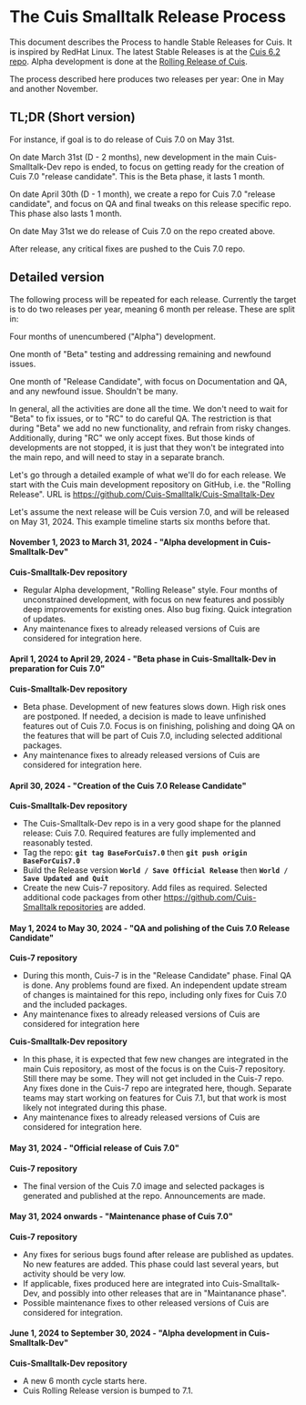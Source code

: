 # The Cuis Smalltalk Release Process

This document describes the Process to handle Stable Releases for Cuis. It is inspired by RedHat Linux. The latest Stable Releases is at the [Cuis 6.2 repo](https://github.com/Cuis-Smalltalk/Cuis6-2). Alpha development is done at the [Rolling Release of Cuis](https://github.com/Cuis-Smalltalk/Cuis-Smalltalk-Dev).

The process described here produces two releases per year: One in May and another November. 

## TL;DR (Short version) 

For instance, if goal is to do release of Cuis 7.0 on May 31st. 

On date March 31st (D - 2 months), new development in the main Cuis-Smalltalk-Dev repo is ended, to focus on getting ready for the creation of Cuis 7.0 "release candidate". This is the Beta phase, it lasts 1 month. 

On date April 30th (D - 1 month), we create a repo for Cuis 7.0 "release candidate", and focus on QA and final tweaks on this release specific repo. This phase also lasts 1 month. 

On date May 31st we do release of Cuis 7.0 on the repo created above. 

After release, any critical fixes are pushed to the Cuis 7.0 repo. 

## Detailed version

The following process will be repeated for each release. Currently the target is to do two releases per year, meaning 6 month per release. These are split in: 

Four months of unencumbered ("Alpha") development. 

One month of "Beta" testing and addressing remaining and newfound issues. 

One month of "Release Candidate", with focus on Documentation and QA, and any newfound issue. Shouldn't be many. 

In general, all the activities are done all the time. We don't need to wait for "Beta" to fix issues, or to "RC" to do careful QA. The restriction is that during "Beta" we add no new functionality, and refrain from risky changes. Additionally, during "RC" we only accept fixes. But those kinds of developments are not stopped, it is just that they won't be integrated into the main repo, and will need to stay in a separate branch.

Let's go through a detailed example of what we'll do for each release. We start with the Cuis main development repository on GitHub, i.e. the "Rolling Release". URL is https://github.com/Cuis-Smalltalk/Cuis-Smalltalk-Dev 

Let's assume the next release will be Cuis version 7.0, and will be released on May 31, 2024. This example timeline starts six months before that.

#### November 1, 2023 to March 31, 2024 - "Alpha development in Cuis-Smalltalk-Dev"
**Cuis-Smalltalk-Dev repository**
* Regular Alpha development, "Rolling Release" style. Four months of unconstrained development, with focus on new features and possibly deep improvements for existing ones. Also bug fixing. Quick integration of updates.
* Any maintenance fixes to already released versions of Cuis are considered for integration here.

#### April 1, 2024 to April 29, 2024 - "Beta phase in Cuis-Smalltalk-Dev in preparation for Cuis 7.0"
**Cuis-Smalltalk-Dev repository**
* Beta phase. Development of new features slows down. High risk ones are postponed. If needed, a decision is made to leave unfinished features out of Cuis 7.0. Focus is on finishing, polishing and doing QA on the features that will be part of Cuis 7.0, including selected additional packages.
* Any maintenance fixes to already released versions of Cuis are considered for integration here.

#### April 30, 2024 - "Creation of the Cuis 7.0 Release Candidate"
**Cuis-Smalltalk-Dev repository**
* The Cuis-Smalltalk-Dev repo is in a very good shape for the planned release: Cuis 7.0. Required features are fully implemented and reasonably tested.
* Tag the repo: **`git tag BaseForCuis7.0`** then **`git push origin BaseForCuis7.0`**
* Build the Release version **`World / Save Official Release`** then **`World / Save Updated and Quit`**
* Create the new Cuis-7 repository. Add files as required. Selected additional code packages from other https://github.com/Cuis-Smalltalk repositories are added.

#### May 1, 2024 to May 30, 2024 - "QA and polishing of the Cuis 7.0 Release Candidate"
**Cuis-7 repository**
* During this month, Cuis-7 is in the "Release Candidate" phase. Final QA is done. Any problems found are fixed. An independent update stream of changes is maintained for this repo, including only fixes for Cuis 7.0 and the included packages.
* Any maintenance fixes to already released versions of Cuis are considered for integration here

**Cuis-Smalltalk-Dev repository**
* In this phase, it is expected that few new changes are integrated in the main Cuis repository, as most of the focus is on the Cuis-7 repository. Still there may be some. They will not get included in the Cuis-7 repo. Any fixes done in the Cuis-7 repo are integrated here, though. Separate teams may start working on features for Cuis 7.1, but that work is most likely not integrated during this phase.
* Any maintenance fixes to already released versions of Cuis are considered for integration here.

#### May 31, 2024 - "Official release of Cuis 7.0"
**Cuis-7 repository**
* The final version of the Cuis 7.0 image and selected packages is generated and published at the repo. Announcements are made.

#### May 31, 2024 onwards - "Maintenance phase of Cuis 7.0"
**Cuis-7 repository**
* Any fixes for serious bugs found after release are published as updates. No new features are added. This phase could last several years, but activity should be very low.
* If applicable, fixes produced here are integrated into Cuis-Smalltalk-Dev, and possibly into other releases that are in "Maintanance phase".
* Possible maintenance fixes to other released versions of Cuis are considered for integration.

#### June 1, 2024 to September 30, 2024 - "Alpha development in Cuis-Smalltalk-Dev"
**Cuis-Smalltalk-Dev repository**
* A new 6 month cycle starts here.
* Cuis Rolling Release version is bumped to 7.1.
